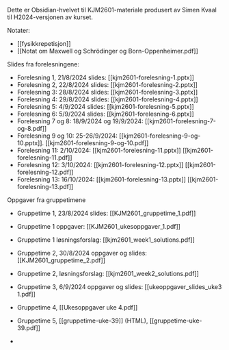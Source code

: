 
Dette er Obsidian-hvelvet til KJM2601-materiale produsert av Simen Kvaal til H2024-versjonen av kurset.

Notater:
* [[fysikkrepetisjon]]
* [[Notat om Maxwell og Schrödinger og Born-Oppenheimer.pdf]]

Slides fra forelesningene:
* Forelesning 1, 21/8/2024 slides: [[kjm2601-forelesning-1.pptx]]
* Forelesning 2, 22/8/2024 slides: [[kjm2601-forelesning-2.pptx]]
* Forelesning 3: 28/8/2024 slides: [[kjm2601-forelesning-3.pptx]]
* Forelesning 4: 29/8/2024 slides: [[kjm2601-forelesning-4.pptx]]
* Forelesning 5: 4/9/2024 slides: [[kjm2601-forelesning-5.pptx]]
* Forelesning 6: 5/9/2024 slides: [[kjm2601-forelesning-6.pptx]]
* Forelesning 7 og 8: 18/9/2024 og 19/9/2024: [[kjm2601-forelesning-7-og-8.pdf]]
* Forelesning 9 og 10: 25-26/9/2024: [[kjm2601-forelesning-9-og-10.pptx]]. [[kjm2601-forelesning-9-og-10.pdf]]
* Forelesning 11: 2/10/2024: [[kjm2601-forelesning-11.pptx]] [[kjm2601-forelesning-11.pdf]]
* Forelesning 12: 3/10/2024: [[kjm2601-forelesning-12.pptx]] [[kjm2601-forelesning-12.pdf]]
* Forelesning 13: 16/10/2024: [[kjm2601-forelesning-13.pptx]] [[kjm2601-forelesning-13.pdf]]


Oppgaver fra gruppetimene
* Gruppetime 1, 23/8/2024 slides: [[KJM2601_gruppetime_1.pdf]]
* Gruppetime 1 oppgaver: [[KJM2601_ukesoppgaver_1.pdf]]
* Gruppetime 1 løsningsforslag: [[kjm2601_week1_solutions.pdf]]

* Gruppetime 2, 30/8/2024 oppgaver og slides: [[KJM2601_gruppetime_2.pdf]]
* Gruppetime 2, løsningsforslag: [[kjm2601_week2_solutions.pdf]]
* Gruppetime 3, 6/9/2024 oppgaver og slides: [[ukeoppgaver_slides_uke3 1.pdf]]
* Gruppetime 4, [[Ukesoppgaver uke 4.pdf]]
* Gruppetime 5, [[gruppetime-uke-39]] (HTML), [[gruppetime-uke-39.pdf]]
* 